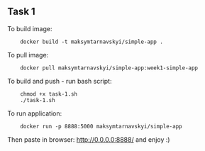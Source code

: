 ## Task 1

To build image:
```
    docker build -t maksymtarnavskyi/simple-app .
```

To pull image:
```
    docker pull maksymtarnavskyi/simple-app:week1-simple-app
```

To build and push - run bash script:
```
    chmod +x task-1.sh
    ./task-1.sh
```

To run application:
```
    docker run -p 8888:5000 maksymtarnavskyi/simple-app
```
Then paste in browser: http://0.0.0.0:8888/ and enjoy :)
